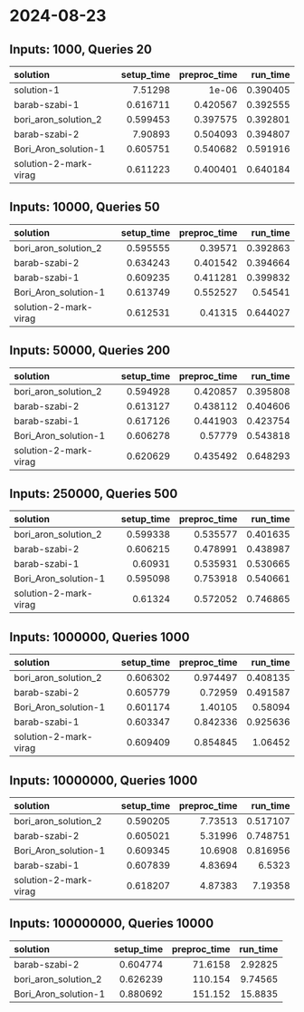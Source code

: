 # 2024-08-23

## Inputs: 1000, Queries 20

| solution              |   setup_time |   preproc_time |   run_time |
|:----------------------|-------------:|---------------:|-----------:|
| solution-1            |     7.51298  |       1e-06    |   0.390405 |
| barab-szabi-1         |     0.616711 |       0.420567 |   0.392555 |
| bori_aron_solution_2  |     0.599453 |       0.397575 |   0.392801 |
| barab-szabi-2         |     7.90893  |       0.504093 |   0.394807 |
| Bori_Aron_solution-1  |     0.605751 |       0.540682 |   0.591916 |
| solution-2-mark-virag |     0.611223 |       0.400401 |   0.640184 |

## Inputs: 10000, Queries 50

| solution              |   setup_time |   preproc_time |   run_time |
|:----------------------|-------------:|---------------:|-----------:|
| bori_aron_solution_2  |     0.595555 |       0.39571  |   0.392863 |
| barab-szabi-2         |     0.634243 |       0.401542 |   0.394664 |
| barab-szabi-1         |     0.609235 |       0.411281 |   0.399832 |
| Bori_Aron_solution-1  |     0.613749 |       0.552527 |   0.54541  |
| solution-2-mark-virag |     0.612531 |       0.41315  |   0.644027 |

## Inputs: 50000, Queries 200

| solution              |   setup_time |   preproc_time |   run_time |
|:----------------------|-------------:|---------------:|-----------:|
| bori_aron_solution_2  |     0.594928 |       0.420857 |   0.395808 |
| barab-szabi-2         |     0.613127 |       0.438112 |   0.404606 |
| barab-szabi-1         |     0.617126 |       0.441903 |   0.423754 |
| Bori_Aron_solution-1  |     0.606278 |       0.57779  |   0.543818 |
| solution-2-mark-virag |     0.620629 |       0.435492 |   0.648293 |

## Inputs: 250000, Queries 500

| solution              |   setup_time |   preproc_time |   run_time |
|:----------------------|-------------:|---------------:|-----------:|
| bori_aron_solution_2  |     0.599338 |       0.535577 |   0.401635 |
| barab-szabi-2         |     0.606215 |       0.478991 |   0.438987 |
| barab-szabi-1         |     0.60931  |       0.535931 |   0.530665 |
| Bori_Aron_solution-1  |     0.595098 |       0.753918 |   0.540661 |
| solution-2-mark-virag |     0.61324  |       0.572052 |   0.746865 |

## Inputs: 1000000, Queries 1000

| solution              |   setup_time |   preproc_time |   run_time |
|:----------------------|-------------:|---------------:|-----------:|
| bori_aron_solution_2  |     0.606302 |       0.974497 |   0.408135 |
| barab-szabi-2         |     0.605779 |       0.72959  |   0.491587 |
| Bori_Aron_solution-1  |     0.601174 |       1.40105  |   0.58094  |
| barab-szabi-1         |     0.603347 |       0.842336 |   0.925636 |
| solution-2-mark-virag |     0.609409 |       0.854845 |   1.06452  |

## Inputs: 10000000, Queries 1000

| solution              |   setup_time |   preproc_time |   run_time |
|:----------------------|-------------:|---------------:|-----------:|
| bori_aron_solution_2  |     0.590205 |        7.73513 |   0.517107 |
| barab-szabi-2         |     0.605021 |        5.31996 |   0.748751 |
| Bori_Aron_solution-1  |     0.609345 |       10.6908  |   0.816956 |
| barab-szabi-1         |     0.607839 |        4.83694 |   6.5323   |
| solution-2-mark-virag |     0.618207 |        4.87383 |   7.19358  |

## Inputs: 100000000, Queries 10000

| solution             |   setup_time |   preproc_time |   run_time |
|:---------------------|-------------:|---------------:|-----------:|
| barab-szabi-2        |     0.604774 |        71.6158 |    2.92825 |
| bori_aron_solution_2 |     0.626239 |       110.154  |    9.74565 |
| Bori_Aron_solution-1 |     0.880692 |       151.152  |   15.8835  |